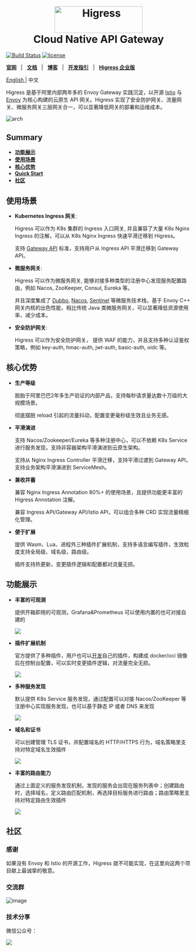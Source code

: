 
<h1 align="center">
    <img src="https://img.alicdn.com/imgextra/i2/O1CN01NwxLDd20nxfGBjxmZ_!!6000000006895-2-tps-960-290.png" alt="Higress" width="240" height="72.5">
  <br>
  Cloud Native API Gateway
</h1>

[![Build Status](https://github.com/alibaba/higress/actions/workflows/build-and-test.yaml/badge.svg?branch=main)](https://github.com/alibaba/higress/actions)
[![license](https://img.shields.io/github/license/alibaba/higress.svg)](https://www.apache.org/licenses/LICENSE-2.0.html)

[**官网**](https://higress.io/) &nbsp; |
&nbsp; [**文档**](https://higress.io/zh-cn/docs/overview/what-is-higress) &nbsp; |
&nbsp; [**博客**](https://higress.io/zh-cn/blog) &nbsp; |
&nbsp; [**开发指引**](https://higress.io/zh-cn/docs/developers/developers_dev) &nbsp; |
&nbsp; [**Higress 企业版**](https://www.aliyun.com/product/aliware/mse?spm=higress-website.topbar.0.0.0) &nbsp;


<p>
   <a href="README_EN.md"> English <a/> | 中文
</p>


Higress 是基于阿里内部两年多的 Envoy Gateway 实践沉淀，以开源 [Istio](https://github.com/istio/istio) 与 [Envoy](https://github.com/envoyproxy/envoy) 为核心构建的云原生 API 网关。Higress 实现了安全防护网关、流量网关、微服务网关三层网关合一，可以显著降低网关的部署和运维成本。

![arch](https://img.alicdn.com/imgextra/i1/O1CN01iO9ph825juHbOIg75_!!6000000007563-2-tps-2483-2024.png)

## Summary
    
- [**功能展示**](#功能展示)
- [**使用场景**](#使用场景)
- [**核心优势**](#核心优势)
- [**Quick Start**](https://higress.io/zh-cn/docs/user/quickstart)
- [**社区**](#社区)


## 使用场景

- **Kubernetes Ingress 网关**:

  Higress 可以作为 K8s 集群的 Ingress 入口网关, 并且兼容了大量 K8s Nginx Ingress 的注解，可以从 K8s Nginx Ingress 快速平滑迁移到 Higress。
  
  支持 [Gateway API](https://gateway-api.sigs.k8s.io/) 标准，支持用户从 Ingress API 平滑迁移到 Gateway API。
  
- **微服务网关**:

  Higress 可以作为微服务网关, 能够对接多种类型的注册中心发现服务配置路由，例如 Nacos, ZooKeeper, Consul, Eureka 等。
  
  并且深度集成了 [Dubbo](https://github.com/apache/dubbo), [Nacos](https://github.com/alibaba/nacos), [Sentinel](https://github.com/alibaba/Sentinel) 等微服务技术栈，基于 Envoy C++ 网关内核的出色性能，相比传统 Java 类微服务网关，可以显著降低资源使用率，减少成本。
  
- **安全防护网关**:

  Higress 可以作为安全防护网关， 提供 WAF 的能力，并且支持多种认证鉴权策略，例如 key-auth, hmac-auth, jwt-auth, basic-auth, oidc 等。  

## 核心优势

- **生产等级**

  脱胎于阿里巴巴2年多生产验证的内部产品，支持每秒请求量达数十万级的大规模场景。

  彻底摆脱 reload 引起的流量抖动，配置变更毫秒级生效且业务无感。
  
- **平滑演进**

  支持 Nacos/Zookeeper/Eureka 等多种注册中心，可以不依赖 K8s Service 进行服务发现，支持非容器架构平滑演进到云原生架构。

  支持从 Nginx Ingress Controller 平滑迁移，支持平滑过渡到 Gateway API，支持业务架构平滑演进到 ServiceMesh。

- **兼收并蓄**
  
  兼容 Nginx Ingress Annotation 80%+ 的使用场景，且提供功能更丰富的 Higress Annotation 注解。
  
  兼容 Ingress API/Gateway API/Istio API，可以组合多种 CRD 实现流量精细化管理。
  
- **便于扩展**
  
  提供 Wasm、Lua、进程外三种插件扩展机制，支持多语言编写插件，生效粒度支持全局级、域名级，路由级。

  插件支持热更新，变更插件逻辑和配置都对流量无损。

## 功能展示
    
- **丰富的可观测**

  提供开箱即用的可观测，Grafana&Prometheus 可以使用内置的也可对接自建的

  ![](./docs/images/monitor.gif)
    

- **插件扩展机制**

  官方提供了多种插件，用户也可以[开发](./plugins/wasm-go)自己的插件，构建成 docker/oci 镜像后在控制台配置，可以实时变更插件逻辑，对流量完全无损。

  ![](./docs/images/plugin.gif)


- **多种服务发现**

  默认提供 K8s Service 服务发现，通过配置可以对接 Nacos/ZooKeeper 等注册中心实现服务发现，也可以基于静态 IP 或者 DNS 来发现

  ![](./docs/images/service-source.gif)
    

- **域名和证书**

  可以创建管理 TLS 证书，并配置域名的 HTTP/HTTPS 行为，域名策略里支持对特定域名生效插件

  ![](./docs/images/domain.gif)


- **丰富的路由能力**

  通过上面定义的服务发现机制，发现的服务会出现在服务列表中；创建路由时，选择域名，定义路由匹配机制，再选择目标服务进行路由；路由策略里支持对特定路由生效插件

  ![](./docs/images/route-service.gif)


## 社区

### 感谢

如果没有 Envoy 和 Istio 的开源工作，Higress 就不可能实现，在这里向这两个项目献上最诚挚的敬意。

### 交流群

![image](https://img.alicdn.com/imgextra/i2/O1CN01qPd7Ix1uZPVEsWjWp_!!6000000006051-0-tps-720-405.jpg)

### 技术分享

微信公众号：

![](https://img.alicdn.com/imgextra/i1/O1CN01WnQt0q1tcmqVDU73u_!!6000000005923-0-tps-258-258.jpg)

